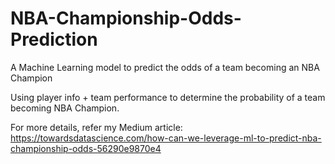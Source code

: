 # NBA-Championship-Odds-Prediction
A Machine Learning model to predict the odds of a team becoming an NBA Champion

Using player info + team performance to determine the probability of a team becoming NBA Champion.

For more details, refer my Medium article:
https://towardsdatascience.com/how-can-we-leverage-ml-to-predict-nba-championship-odds-56290e9870e4
